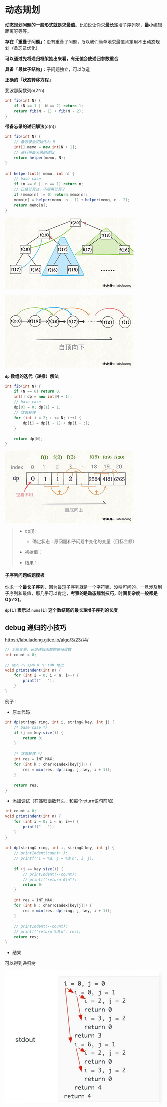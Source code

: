 # 动态规划

**动态规划问题的一般形式就是求最值**。比如说让你求**最长**递增子序列呀，**最小**编辑距离呀等等。

**存在「重叠子问题」**：没有重叠子问题，所以我们简单地求最值肯定用不出动态规划（备忘录优化）

​	**可以通过先将递归框架抽出来看，有无值会使递归参数重合**

**具备「最优子结构」**：子问题独立，可以改造

**正确的「状态转移方程」**

斐波那契数列o(2^n)

```java
int fib(int N) {
    if (N == 1 || N == 2) return 1;
    return fib(N - 1) + fib(N - 2);
}

```

**带备忘录的递归解法**(o(n))

```java
int fib(int N) {
    // 备忘录全初始化为 0
    int[] memo = new int[N + 1];
    // 进行带备忘录的递归
    return helper(memo, N);
}

int helper(int[] memo, int n) {
    // base case
    if (n == 0 || n == 1) return n;
    // 已经计算过，不用再计算了
    if (memo[n] != 0) return memo[n];
    memo[n] = helper(memo, n - 1) + helper(memo, n - 2);
    return memo[n];
}

```

![image-20220427084709646](appendix\2总结——10动态规划\image-20220427084709646.png)

![image-20220427084721469](appendix\2总结——10动态规划\image-20220427084721469.png)

**`dp` 数组的迭代（递推）解法**

```java
int fib(int N) {
    if (N == 0) return 0;
    int[] dp = new int[N + 1];
    // base case
    dp[0] = 0; dp[1] = 1;
    // 状态转移
    for (int i = 2; i <= N; i++) {
        dp[i] = dp[i - 1] + dp[i - 2];
    }

    return dp[N];
}

```

![image-20220427084840237](appendix\2总结——10动态规划\image-20220427084840237.png)

> - dp[i]:
>   - 确定状态：原问题和子问题中变化的变量（目标金额）
>
> - 初始值：
> - 结果：





#### 子序列问题结题模板

你求一个**最长子序列**，因为最短子序列就是一个字符嘛，没啥可问的。一旦涉及到子序列和最值，那几乎可以肯定，**考察的是动态规划技巧，时间复杂度一般都是 O(n^2)**。



**`dp[i]` 表示以 `nums[i]` 这个数结尾的最长递增子序列的长度**





## debug 递归的小技巧

https://labuladong.gitee.io/algo/3/23/74/

```java
// 全局变量，记录递归函数的递归层数
int count = 0;

// 输入 n，打印 n 个 tab 缩进
void printIndent(int n) {
    for (int i = 0; i < n; i++) {
        printf("   ");
    }
}
```

例子：

- 原本代码

```java
int dp(string& ring, int i, string& key, int j) {
    /* base case */
    if (j == key.size()) {
        return 0;
    }

    /* 状态转移 */
    int res = INT_MAX;
    for (int k : charToIndex[key[j]]) {
        res = min(res, dp(ring, j, key, i + 1));
    }

    return res;
}

```

- 添加调试（在递归函数开头，和每个return语句前加）

```java
int count = 0;
void printIndent(int n) {
    for (int i = 0; i < n; i++) {
        printf("   ");
    }
}

int dp(string& ring, int i, string& key, int j) {
    // printIndent(count++);
    // printf("i = %d, j = %d\n", i, j);
    
    if (j == key.size()) {
        // printIndent(--count);
        // printf("return 0\n");
        return 0;
    }
    
    int res = INT_MAX;
    for (int k : charToIndex[key[j]]) {
        res = min(res, dp(ring, j, key, i + 1));
    }
    
    // printIndent(--count);
    // printf("return %d\n", res);
    return res;
}

```

- 结果

可以得到递归树

![image-20220427124120890](appendix\2总结——10动态规划\image-20220427124120890.png)